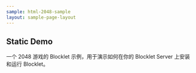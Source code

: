 ```yaml
---
sample: html-2048-sample
layout: sample-page-layout
---
```


## Static Demo

一个 2048 游戏的 Blocklet 示例，用于演示如何在你的 Blocklet Server 上安装和运行 Blocklet。
